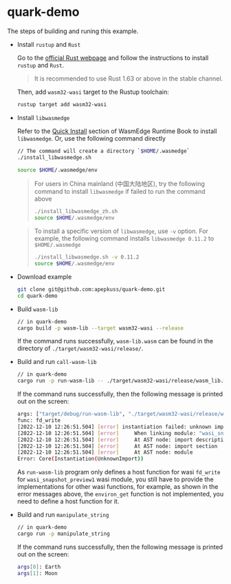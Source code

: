 # quark-demo

The steps of building and runing this example.

- Install `rustup` and `Rust`

  Go to the [official Rust webpage](https://www.rust-lang.org/tools/install) and follow the instructions to install `rustup` and `Rust`.

  > It is recommended to use Rust 1.63 or above in the stable channel.

  Then, add `wasm32-wasi` target to the Rustup toolchain:

  ```bash
  rustup target add wasm32-wasi
  ```

- Install `libwasmedge`

  Refer to the [Quick Install](https://wasmedge.org/book/en/quick_start/install.html#quick-install) section of WasmEdge Runtime Book to install `libwasmedge`. Or, use the following command directly

  ```bash
  // The command will create a directory `$HOME/.wasmedge`
  ./install_libwasmedge.sh

  source $HOME/.wasmedge/env
  ```

  > For users in China mainland (中国大陆地区), try the following command to install `libwasmedge` if failed to run the command above
  >
  > ```bash
  > ./install_libwasmedge_zh.sh
  > source $HOME/.wasmedge/env
  > ```

  > To install a specific version of `libwasmedge`, use `-v` option. For example, the following command installs `libwasmedge 0.11.2` to `$HOME/.wasmedge`
  >
  > ```bash
  > ./install_libwasmedge.sh -v 0.11.2
  > source $HOME/.wasmedge/env
  > ```

- Download example

  ```bash
  git clone git@github.com:apepkuss/quark-demo.git
  cd quark-demo
  ```

- Build `wasm-lib`

  ```bash
  // in quark-demo
  cargo build -p wasm-lib --target wasm32-wasi --release
  ```

  If the command runs successfully, `wasm-lib.wasm` can be found in the directory of `./target/wasm32-wasi/release/`.

- Build and run `call-wasm-lib`

  ```bash
  // in quark-demo
  cargo run -p run-wasm-lib -- ./target/wasm32-wasi/release/wasm_lib.wasm
  ```

  If the command runs successfully, then the following message is printed out on the screen:

  ```bash
  args: ["target/debug/run-wasm-lib", "./target/wasm32-wasi/release/wasm_lib.wasm"]
  func: fd_write
  [2022-12-10 12:26:51.504] [error] instantiation failed: unknown import, Code: 0x62
  [2022-12-10 12:26:51.504] [error]     When linking module: "wasi_snapshot_preview1" , function name: "environ_get"
  [2022-12-10 12:26:51.504] [error]     At AST node: import description
  [2022-12-10 12:26:51.504] [error]     At AST node: import section
  [2022-12-10 12:26:51.504] [error]     At AST node: module
  Error: Core(Instantiation(UnknownImport))
  ```

  As `run-wasm-lib` program only defines a host function for wasi `fd_write` for `wasi_snapshot_preview1` wasi module, you still have to provide the implementations for other wasi functions, for example, as shown in the error messages above, the `environ_get` function is not implemented, you need to define a host function for it.

- Build and run `manipulate_string`
  
  ```bash
  // in quark-demo
  cargo run -p manipulate_string
  ```

  If the command runs successfully, then the following message is printed out on the screen:

  ```bash
  args[0]: Earth
  args[1]: Moon
  ```
